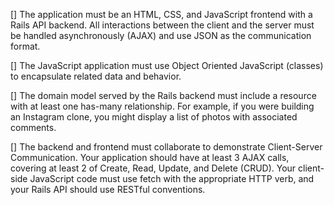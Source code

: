 [] The application must be an HTML, CSS, and JavaScript frontend with a Rails API backend. All interactions between the client and the server must be handled asynchronously (AJAX) and use JSON as the communication format.

[] The JavaScript application must use Object Oriented JavaScript (classes) to encapsulate related data and behavior.

[] The domain model served by the Rails backend must include a resource with at least one has-many relationship. For example, if you were building an Instagram clone, you might display a list of photos with associated comments.

[] The backend and frontend must collaborate to demonstrate Client-Server Communication. Your application should have at least 3 AJAX calls, covering at least 2 of Create, Read, Update, and Delete (CRUD). Your client-side JavaScript code must use fetch with the appropriate HTTP verb, and your Rails API should use RESTful conventions.